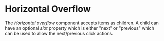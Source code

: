 # Horizontal Overflow
The *Horizontal overflow* component accepts items as children. A child can have an optional *slot* property which is either "next" or "previous" which can be used to allow the next/previous click actions.